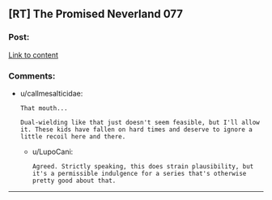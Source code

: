 ## [RT] The Promised Neverland 077

### Post:

[Link to content](https://readms.net/r/neverland/077/4937/1)

### Comments:

- u/callmesalticidae:
  ```
  That mouth... 

  Dual-wielding like that just doesn't seem feasible, but I'll allow it. These kids have fallen on hard times and deserve to ignore a little recoil here and there.
  ```

  - u/LupoCani:
    ```
    Agreed. Strictly speaking, this does strain plausibility, but it's a permissible indulgence for a series that's otherwise pretty good about that.
    ```

---

